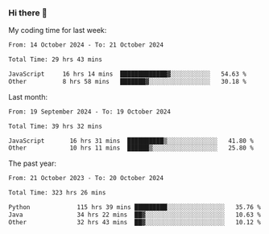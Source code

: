 ### Hi there 👋

My coding time for last week:

<!--START_SECTION:week-->

```txt
From: 14 October 2024 - To: 21 October 2024

Total Time: 29 hrs 43 mins

JavaScript     16 hrs 14 mins  █████████████▓░░░░░░░░░░░   54.63 %
Other          8 hrs 58 mins   ███████▓░░░░░░░░░░░░░░░░░   30.18 %
```

<!--END_SECTION:week-->

Last month:

<!--START_SECTION:month-->

```txt
From: 19 September 2024 - To: 19 October 2024

Total Time: 39 hrs 32 mins

JavaScript       16 hrs 31 mins  ██████████▒░░░░░░░░░░░░░░   41.80 %
Other            10 hrs 11 mins  ██████▒░░░░░░░░░░░░░░░░░░   25.80 %
```

<!--END_SECTION:month-->

The past year:

<!--START_SECTION:year-->

```txt
From: 21 October 2023 - To: 20 October 2024

Total Time: 323 hrs 26 mins

Python             115 hrs 39 mins █████████░░░░░░░░░░░░░░░░   35.76 %
Java               34 hrs 22 mins  ██▓░░░░░░░░░░░░░░░░░░░░░░   10.63 %
Other              32 hrs 43 mins  ██▓░░░░░░░░░░░░░░░░░░░░░░   10.12 %
```

<!--END_SECTION:year-->
